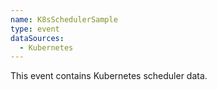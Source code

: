 ```yaml
---
name: K8sSchedulerSample
type: event
dataSources:
  - Kubernetes
---
```


This event contains Kubernetes scheduler data.